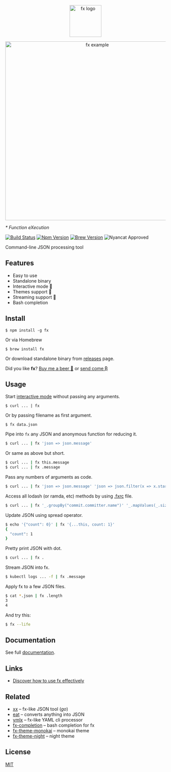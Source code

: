<p align="center"><a href="http://fx.wtf"><img src="https://medv.io/assets/fx-logo.png" height="100" alt="fx logo"></a></p>
<p align="center"><img src="https://medv.io/assets/fx.gif" width="562" alt="fx example"></p>

_* Function eXecution_

[![Build Status](https://travis-ci.org/antonmedv/fx.svg?branch=master)](https://travis-ci.org/antonmedv/fx)
[![Npm Version](https://img.shields.io/npm/v/fx.svg)](https://www.npmjs.com/package/fx)
[![Brew Version](https://img.shields.io/homebrew/v/fx.svg)](https://formulae.brew.sh/formula/fx)
![Nyancat Approved](https://img.shields.io/badge/nyancat-approved-ff69b4.svg)

Command-line JSON processing tool

## Features

* Easy to use
* Standalone binary
* Interactive mode 🎉
* Themes support 🎨
* Streaming support 🌊
* Bash completion

## Install

```
$ npm install -g fx
```
Or via Homebrew
```
$ brew install fx
```

Or download standalone binary from [releases](https://github.com/antonmedv/fx/releases) page.

Did you like **fx**? [Buy me a beer 🍺](https://paypal.me/antonmedv) or [send come ₿](https://www.wispay.io/t/ZQb)

## Usage

Start [interactive mode](https://github.com/antonmedv/fx/blob/master/DOCS.md#interactive-mode) without passing any arguments.
```
$ curl ... | fx
```

Or by passing filename as first argument.
```
$ fx data.json
```

Pipe into `fx` any JSON and anonymous function for reducing it.
```bash
$ curl ... | fx 'json => json.message'
```

Or same as above but short.
```bash
$ curl ... | fx this.message
$ curl ... | fx .message
```

Pass any numbers of arguments as code.
```bash
$ curl ... | fx 'json => json.message' 'json => json.filter(x => x.startsWith("a"))'
```

Access all lodash (or ramda, etc) methods by using [.fxrc](https://github.com/antonmedv/fx/blob/master/DOCS.md#using-fxrc) file.
```bash
$ curl ... | fx '_.groupBy("commit.committer.name")' '_.mapValues(_.size)'
```

Update JSON using spread operator.
```bash
$ echo '{"count": 0}' | fx '{...this, count: 1}'
{
  "count": 1
}
```

Pretty print JSON with dot.
```bash
$ curl ... | fx .
```

Stream JSON into fx.
```bash
$ kubectl logs ... -f | fx .message
```

Apply fx to a few JSON files.
```bash
$ cat *.json | fx .length
3
4
```

And try this:
```bash
$ fx --life
```

## Documentation

See full [documentation](https://github.com/antonmedv/fx/blob/master/DOCS.md).

## Links

* [Discover how to use fx effectively](https://medium.com/@antonmedv/discover-how-to-use-fx-effectively-668845d2a4ea)

## Related

* [xx](https://github.com/antonmedv/xx) – fx-like JSON tool (*go*)
* [eat](https://github.com/antonmedv/eat) – converts anything into JSON
* [ymlx](https://github.com/matthewadams/ymlx) – fx-like YAML cli processor
* [fx-completion](https://github.com/antonmedv/fx-completion) – bash completion for fx
* [fx-theme-monokai](https://github.com/antonmedv/fx-theme-monokai) – monokai theme
* [fx-theme-night](https://github.com/antonmedv/fx-theme-night) – night theme


## License

[MIT](https://github.com/antonmedv/fx/blob/master/LICENSE)
